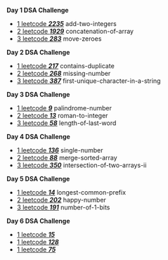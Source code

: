 **Day 1 DSA Challenge**
 - [1 leetcode ***2235***](https://leetcode.com/problems/add-two-integers/description/) add-two-integers
 - [2 leetcode ***1929***](https://leetcode.com/problems/concatenation-of-array/description/) concatenation-of-array
 - [3 leetcode ***283***](https://leetcode.com/problems/move-zeroes/description/) move-zeroes

**Day 2 DSA Challenge**
 - [1 leetcode ***217***](https://leetcode.com/problems/contains-duplicate/description/) contains-duplicate
 - [2 leetcode ***268***](https://leetcode.com/problems/missing-number/description/) missing-number
 - [3 leetcode ***387***](https://leetcode.com/problems/first-unique-character-in-a-string/description/) first-unique-character-in-a-string

**Day 3 DSA Challenge**
 - [1 leetcode ***9***](https://leetcode.com/problems/palindrome-number/description/) palindrome-number
 - [2 leetcode ***13***](https://leetcode.com/problems/roman-to-integer/description/) roman-to-integer
 - [3 leetcode ***58***](https://leetcode.com/problems/length-of-last-word/description/) length-of-last-word

**Day 4 DSA Challenge**
 - [1 leetcode ***136***](https://leetcode.com/problems/single-number/description/) single-number
 - [2 leetcode ***88***](https://leetcode.com/problems/merge-sorted-array/description/) merge-sorted-array
 - [3 leetcode ***350***](https://leetcode.com/problems/intersection-of-two-arrays-ii/description/) intersection-of-two-arrays-ii

 **Day 5 DSA Challenge**
 - [1 leetcode ***14***](https://leetcode.com/problems/longest-common-prefix/description/) longest-common-prefix
 - [2 leetcode ***202***](https://leetcode.com/problems/happy-number/description/) happy-number
 - [3 leetcode ***191***](https://leetcode.com/problems/number-of-1-bits/description/) number-of-1-bits

 **Day 6 DSA Challenge**
 - [1 leetcode ***15***]()
 - [1 leetcode ***128***]()
 - [1 leetcode ***75***]()